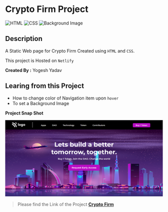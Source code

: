 # Crypto Firm Project

![HTML](https://img.shields.io/badge/-HTML-red)
![CSS](https://img.shields.io/badge/-CSS-brightgreen)
![Background Image](https://img.shields.io/badge/-Background%20Image-blue)

## Description

A Static Web page for Crypto Firm Created using `HTML` and `CSS`.

This project is Hosted on `Netlify`

**Created By :** Yogesh Yadav

## Learing from this Project

- How to change color of Navigation item upon `hover`
- To set a Background Image

__Project Snap Shot__

![img](Snap.png)

> Please find the Link of the Project
[__Crypto Firm__](https://mellifluous-baklava-9d5448.netlify.app/)

